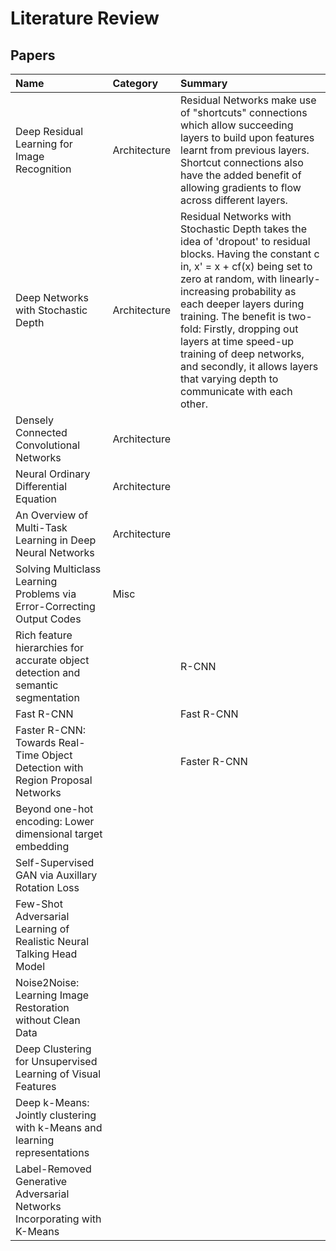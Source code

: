 # Literature Review

## Papers

| Name | Category | Summary |
| :--- | :--- | :--- |
| Deep Residual Learning for Image Recognition | Architecture | Residual Networks make use of "shortcuts" connections which allow succeeding layers to build upon features learnt from previous layers. Shortcut connections also have the added benefit of allowing gradients to flow across different layers. |
| Deep Networks with Stochastic Depth | Architecture | Residual Networks with Stochastic Depth takes the idea of 'dropout' to residual blocks. Having the constant c in, x' = x + cf\(x\) being set to zero at random, with linearly-increasing probability as each deeper layers during training. The benefit is two-fold: Firstly, dropping out layers at time speed-up training of deep networks, and secondly, it allows layers that varying depth to communicate with each other.  |
| Densely Connected Convolutional Networks | Architecture |  |
| Neural Ordinary Differential Equation | Architecture |  |
| An Overview of Multi-Task Learning in Deep Neural Networks | Architecture |  |
| Solving Multiclass Learning Problems via Error-Correcting Output Codes | Misc |  |
| Rich feature hierarchies for accurate object detection and semantic segmentation |  | R-CNN |
| Fast R-CNN |  | Fast R-CNN |
| Faster R-CNN: Towards Real-Time Object Detection with Region Proposal Networks |  | Faster R-CNN |
| Beyond one-hot encoding: Lower dimensional target embedding |  |  |
| Self-Supervised GAN via Auxillary Rotation Loss |  |  |
| Few-Shot Adversarial Learning of Realistic Neural Talking Head Model |  |  |
| Noise2Noise: Learning Image Restoration without Clean Data |  |  |
| Deep Clustering for Unsupervised Learning of Visual Features |  |  |
| Deep k-Means: Jointly clustering with k-Means and learning representations |  |  |
| Label-Removed Generative Adversarial Networks Incorporating with K-Means |  |  |

